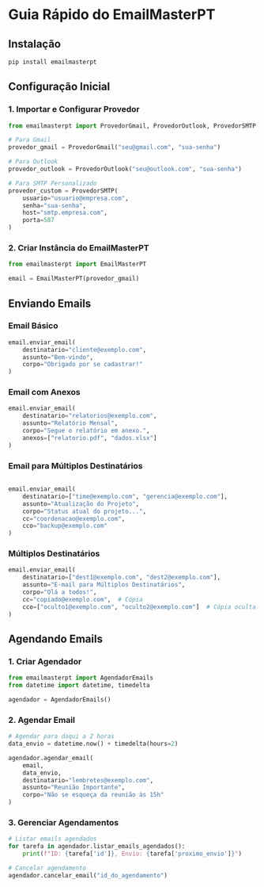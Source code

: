 # Guia Rápido do EmailMasterPT

## Instalação

```bash
pip install emailmasterpt

```

## Configuração Inicial

### 1. Importar e Configurar Provedor

```python
from emailmasterpt import ProvedorGmail, ProvedorOutlook, ProvedorSMTP

# Para Gmail
provedor_gmail = ProvedorGmail("seu@gmail.com", "sua-senha")

# Para Outlook
provedor_outlook = ProvedorOutlook("seu@outlook.com", "sua-senha")

# Para SMTP Personalizado
provedor_custom = ProvedorSMTP(
    usuario="usuario@empresa.com",
    senha="sua-senha",
    host="smtp.empresa.com",
    porta=587
)
```

### 2. Criar Instância do EmailMasterPT

```python
from emailmasterpt import EmailMasterPT

email = EmailMasterPT(provedor_gmail)
```

## Enviando Emails
### Email Básico

```python
email.enviar_email(
    destinatario="cliente@exemplo.com",
    assunto="Bem-vindo",
    corpo="Obrigado por se cadastrar!"
)
```

### Email com Anexos

```python
email.enviar_email(
    destinatario="relatorios@exemplo.com",
    assunto="Relatório Mensal",
    corpo="Segue o relatório em anexo.",
    anexos=["relatorio.pdf", "dados.xlsx"]
)
```

### Email para Múltiplos Destinatários

```python

email.enviar_email(
    destinatario=["time@exemplo.com", "gerencia@exemplo.com"],
    assunto="Atualização do Projeto",
    corpo="Status atual do projeto...",
    cc="coordenacao@exemplo.com",
    cco="backup@exemplo.com"
)
```

### Múltiplos Destinatários

```python
email.enviar_email(
    destinatario=["dest1@exemplo.com", "dest2@exemplo.com"],
    assunto="E-mail para Múltiplos Destinatários",
    corpo="Olá a todos!",
    cc="copiado@exemplo.com",  # Cópia
    cco=["oculto1@exemplo.com", "oculto2@exemplo.com"]  # Cópia oculta
)
```

## Agendando Emails

### 1. Criar Agendador

```python
from emailmasterpt import AgendadorEmails
from datetime import datetime, timedelta

agendador = AgendadorEmails()
```

### 2. Agendar Email

```python
# Agendar para daqui a 2 horas
data_envio = datetime.now() + timedelta(hours=2)

agendador.agendar_email(
    email,
    data_envio,
    destinatario="lembretes@exemplo.com",
    assunto="Reunião Importante",
    corpo="Não se esqueça da reunião às 15h"
)
```
### 3. Gerenciar Agendamentos

```python
# Listar emails agendados
for tarefa in agendador.listar_emails_agendados():
    print(f"ID: {tarefa['id']}, Envio: {tarefa['proximo_envio']}")

# Cancelar agendamento
agendador.cancelar_email("id_do_agendamento")
```
